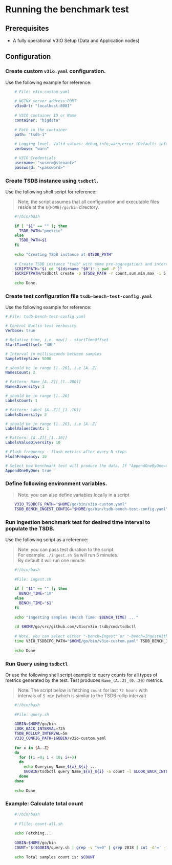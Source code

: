 # Running the benchmark test

## Prerequisites
* A fully operational V3IO Setup (Data and Application nodes)
 
## Configuration

### Create custom `v3io.yaml` configuration. 
   Use the following example for reference:
```yaml
    # File: v3io-custom.yaml
    
    # NGINX server address:PORT
    v3ioUrl: "localhost:8081"
    
    # V3IO container ID or Name
    container: "bigdata"
    
    # Path in the container
    path: "tsdb-1"
    
    # Logging level. Valid values: debug,info,warn,error (Default: info)
    verbose: "warn"

    # V3IO Credentials
    username: "<user>@<tenant>"
    password: "<password>"
``` 
### Create TSDB instance using `tsdbctl`.
Use the following shell script for reference:
> Note, the script assumes that all configuration and executable files reside at the `${HOME}/go/bin` directory.
```bash
    #!/bin/bash
    
    if [ "$1" == "" ]; then
      TSDB_PATH="pmetric"
    else
      TSDB_PATH=$1
    fi
    
    echo "Creating TSDB instance at $TSDB_PATH"
    
    # Create TSDB instance "tsdb" with some pre-aggregations and interval of 5 seconds (-v for verbose mode)
    SCRIPTPATH="$( cd "$(dirname "$0")" ; pwd -P )"
    $SCRIPTPATH/tsdbctl create -p $TSDB_PATH -r count,sum,min,max -i 5 -v -c $SCRIPTPATH/v3io-custom.yaml
    
    echo Done.
```
### Create test configuration file `tsdb-bench-test-config.yaml` 
   Use the following example for reference:
```yaml
# File: tsdb-bench-test-config.yaml

# Control Nuclio test verbosity
Verbose: true

# Relative time, i.e. now() - startTimeOffset
StartTimeOffset: "48h"

# Interval in milliseconds between samples
SampleStepSize: 5000

# should be in range [1..26], i.e [A..Z]
NamesCount: 2

# Pattern: Name_[A..Z][_[1..200]]
NamesDiversity: 1

# should be in range [1..26]
LabelsCount: 1

# Pattern: Label_[A..Z][_[1..10]]
LabelsDiversity: 3

# should be in range [1..26], i.e [A..Z]
LabelValuesCount: 1

# Pattern: [A..Z][_[1..10]]
LabelsValueDiversity: 10

# Flush frequency - flush metrics after every N steps
FlushFrequency: 10

# Select how benchmark test will produce the data. If "AppendOneByOne=true" test will produce one sample per test cycle
AppendOneByOne: true
``` 
### Define following environment variables.
> Note: you can also define variables locally in a script
```bash 
    V3IO_TSDBCFG_PATH="$HOME/go/bin/v3io-custom.yaml"
    TSDB_BENCH_INGEST_CONFIG="$HOME/go/bin/tsdb-bench-test-config.yaml"
```
### Run ingestion benchmark test for desired time interval to populate the TSDB.
Use the following script as a reference:
> Note: you can pass test duration to the script.
<br>For example: `./ingest.sh 5m` will run 5 minutes.
<br>By default it will run one minute.
```bash
    #!/bin/bash
    
    #File: ingest.sh
    
    if [ "$1" == "" ]; then
      BENCH_TIME="1m"
    else
      BENCH_TIME="$1"
    fi
    
    echo "Ingesting samples (Bench Time: $BENCH_TIME) ..."
    
    cd $HOME/go/src/github.com/v3io/v3io-tsdb/cmd/tsdbctl
    
    # Note, you can select either "-bench=Ingest" or "-bench=IngestWithNuclio" test
    time V3IO_TSDBCFG_PATH="$HOME/go/bin/v3io-custom.yaml" TSDB_BENCH_INGEST_CONFIG="$HOME/go/bin/tsdb-bench-test-config.yaml" go test -benchtime $BENCH_TIME -run=DO_NOT_RUN_TESTS -bench=Ingest ../../test/benchmark
    
    echo Done
```
### Run Query using `tsdbctl`
 Or use the following shell script example to query counts for all types of metrics generated by the test.
 Test produces `Name_(A..Z)_(0..20)` metrics.
 > Note: The script below is fetching `count` for last `72 hours` with intervals of `5 min` (which is similar to the TSDB rollip interval)
```bash
    #!/bin/bash
    
    #File: query.sh
    
    GOBIN=$HOME/go/bin
    LOOK_BACK_INTERVAL=72h
    TSDB_ROLLUP_INTERVAL=5m
    V3IO_CONFIG_PATH=$GOBIN/v3io-custom.yaml
    
    for x in {A..Z}
    do
      for ((i =0; i < 10; i++))
      do
        echo Querying Name_${x}_${i} ...
        $GOBIN/tsdbctl query Name_${x}_${i} -a count -l $LOOK_BACK_INTERVAL -i $TSDB_ROLLUP_INTERVAL  -c $V3IO_CONFIG_PATH
      done
    done
    
    echo Done
```
### Example: Calculate total count
```bash
    #!/bin/bash
   
    # Flile: count-all.sh
     
    echo Fetching...
    
    GOBIN=$HOME/go/bin
    COUNT="$($GOBIN/query.sh | grep -v "v=0" | grep 2018 | cut -d'=' -f 2 | awk '{s+=$1} END {print s}')"
    
    echo Total samples count is: $COUNT
```
